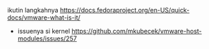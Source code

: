 ikutin langkahnya https://docs.fedoraproject.org/en-US/quick-docs/vmware-what-is-it/

- issuenya si kernel https://github.com/mkubecek/vmware-host-modules/issues/257
